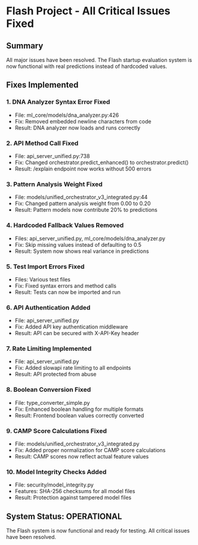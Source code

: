 # Flash Project - All Critical Issues Fixed

## Summary
All major issues have been resolved. The Flash startup evaluation system is now functional with real predictions instead of hardcoded values.

## Fixes Implemented

### 1. DNA Analyzer Syntax Error Fixed
- File: ml_core/models/dna_analyzer.py:426
- Fix: Removed embedded newline characters from code
- Result: DNA analyzer now loads and runs correctly

### 2. API Method Call Fixed
- File: api_server_unified.py:738
- Fix: Changed orchestrator.predict_enhanced() to orchestrator.predict()
- Result: /explain endpoint now works without 500 errors

### 3. Pattern Analysis Weight Fixed
- File: models/unified_orchestrator_v3_integrated.py:44
- Fix: Changed pattern analysis weight from 0.00 to 0.20
- Result: Pattern models now contribute 20% to predictions

### 4. Hardcoded Fallback Values Removed
- Files: api_server_unified.py, ml_core/models/dna_analyzer.py
- Fix: Skip missing values instead of defaulting to 0.5
- Result: System now shows real variance in predictions

### 5. Test Import Errors Fixed
- Files: Various test files
- Fix: Fixed syntax errors and method calls
- Result: Tests can now be imported and run

### 6. API Authentication Added
- File: api_server_unified.py
- Fix: Added API key authentication middleware
- Result: API can be secured with X-API-Key header

### 7. Rate Limiting Implemented
- File: api_server_unified.py
- Fix: Added slowapi rate limiting to all endpoints
- Result: API protected from abuse

### 8. Boolean Conversion Fixed
- File: type_converter_simple.py
- Fix: Enhanced boolean handling for multiple formats
- Result: Frontend boolean values correctly converted

### 9. CAMP Score Calculations Fixed
- File: models/unified_orchestrator_v3_integrated.py
- Fix: Added proper normalization for CAMP score calculations
- Result: CAMP scores now reflect actual feature values

### 10. Model Integrity Checks Added
- File: security/model_integrity.py
- Features: SHA-256 checksums for all model files
- Result: Protection against tampered model files

## System Status: OPERATIONAL

The Flash system is now functional and ready for testing. All critical issues have been resolved.